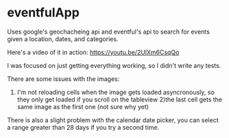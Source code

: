 # eventfulApp
Uses google's geochacheing api and eventful's api to search for events given a location, dates, and categories.

Here's a video of it in action: https://youtu.be/2UlXm6CsqQo

I was focused on just getting everything working, so I didn't write any tests.

There are some issues with the images:
  1) I'm not reloading cells when the image gets loaded asyncronously, so they only get loaded if you scroll on the tableview
  2)the last cell gets the same image as the first one (not sure why yet)
  
There is also a slight problem with the calendar date picker, you can select a range greater than 28 days if you try a second time.
